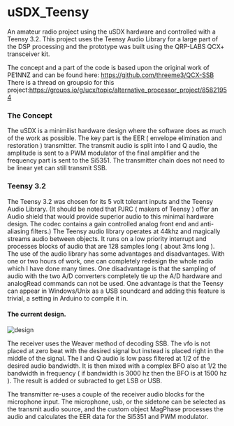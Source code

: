 # uSDX_Teensy
An amateur radio project using the uSDX hardware and controlled with a Teensy 3.2.
This project uses the Teensy Audio Library for a large part of the DSP processing and the prototype was built using the QRP-LABS QCX+ transceiver kit.

The concept and a part of the code is based upon the original work of PE1NNZ and can be found here:
https://github.com/threeme3/QCX-SSB
There is a thread on groupsio for this project:https://groups.io/g/ucx/topic/alternative_processor_project/85821954


### The Concept
The uSDX is a minimilist hardware design where the software does as much of the work as possible.  The key part is the EER ( envelope elimination and restoration ) transmitter.  The transmit audio is split into I and Q audio, the amplitude is sent to a PWM modulator of the final amplifier and the frequency part is sent to the Si5351.  The transmitter chain does not need to be linear yet can still transmit SSB.

### Teensy 3.2
The Teensy 3.2 was chosen for its 5 volt tolerant inputs and the Teensy Audio Library.  (It should be noted that PJRC ( makers of Teensy ) offer an Audio shield that would provide superior audio to this minimal hardware design.  The codec contains a gain controlled analog front end and anti-aliasing filters.)
The Teensy audio library operates at 44khz and magically streams audio between objects.  It runs on a low priority interrupt and processes blocks of audio that are 128 samples long ( about 3ms long ).  The use of the audio library has some advantages and disadvantages. With one or two hours of work, one can completely redesign the whole radio which I have done many times.  One disadvantage is that the sampling of audio with the two A/D converters completely tie up the A/D hardware and analogRead commands can not be used.  One advantage is that the Teensy can appear in Windows/Unix as a USB soundcard and adding this feature is trivial, a setting in Arduino to compile it in.  

#### The current design.

![design](https://github.com/roncarr880/uSDX_Teensy/blob/main/Design.png)

The receiver uses the Weaver method of decoding SSB.  The vfo is not placed at zero beat with the desired signal but instead is placed right in the middle of the signal.  The I and Q audio is low pass filtered at 1/2 of the desired audio bandwidth.  It is then mixed with a complex BFO also at 1/2 the bandwidth in frequency ( if bandwidth is 3000 hz then the BFO is at 1500 hz ).  The result is added or subracted to get LSB or USB.

The transmitter re-uses a couple of the receiver audio blocks for the microphone input. The microphone, usb, or the sidetone can be selected as the transmit audio source, and the custom object MagPhase processes the audio and calculates the EER data for the Si5351 and PWM modulator.


